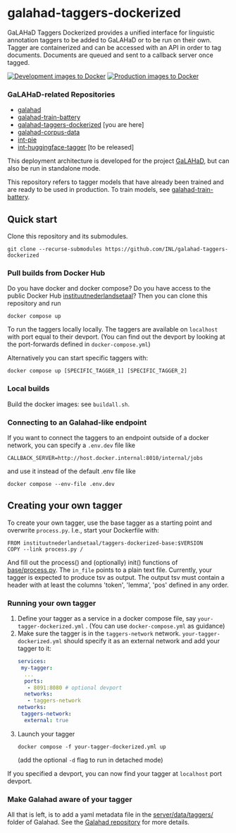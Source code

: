 # galahad-taggers-dockerized
GaLAHaD Taggers Dockerized provides a unified interface for linguistic annotation taggers to be added to GaLAHaD or to be run on their own. Tagger are containerized and can be accessed with an API in order to tag documents. Documents are queued and sent to a callback server once tagged.

[![Development images to Docker](https://github.com/INL/galahad-taggers-dockerized/actions/workflows/dev-to-docker.yml/badge.svg)](https://github.com/INL/galahad-taggers-dockerized/actions/workflows/dev-to-docker.yml)
[![Production images to Docker](https://github.com/INL/galahad-taggers-dockerized/actions/workflows/prod-to-docker.yml/badge.svg)](https://github.com/INL/galahad-taggers-dockerized/actions/workflows/prod-to-docker.yml)

### GaLAHaD-related Repositories
- [galahad](https://github.com/INL/galahad)
- [galahad-train-battery](https://github.com/INL/galahad-train-battery)
- [galahad-taggers-dockerized](https://github.com/INL/galahad-taggers-dockerized) [you are here]
- [galahad-corpus-data](https://github.com/INL/galahad-corpus-data/)
- [int-pie](https://github.com/INL/int-pie)
- [int-huggingface-tagger](https://github.com/INL/huggingface-tagger) [to be released]

This deployment architecture is developed for the project [GaLAHaD](https://github.com/INL/Galahad), but can also be run in standalone mode.

This repository refers to tagger models that have already been trained and are ready to be used in production. To train models, see [galahad-train-battery](https://github.com/INL/galahad-train-battery).

## Quick start
Clone this repository and its submodules.
```
git clone --recurse-submodules https://github.com/INL/galahad-taggers-dockerized
```
### Pull builds from Docker Hub
Do you have docker and docker compose? Do you have access to the public Docker Hub [instituutnederlandsetaal](https://hub.docker.com/repositories/instituutnederlandsetaal)? Then you can clone this repository and run

```
docker compose up
```

To run the taggers locally locally. The taggers are available on `localhost` with port equal to their devport. (You can find out the devport by looking at the port-forwards defined in `docker-compose.yml`)

Alternatively you can start specific taggers with:

```
docker compose up [SPECIFIC_TAGGER_1] [SPECIFIC_TAGGER_2]
```

### Local builds
Build the docker images: see `buildall.sh`.

### Connecting to an Galahad-like endpoint
If you want to connect the taggers to an endpoint outside of a docker network, you can specify a `.env.dev` file like

```
CALLBACK_SERVER=http://host.docker.internal:8010/internal/jobs
```

and use it instead of the default .env file like

```
docker compose --env-file .env.dev
```

## Creating your own tagger
To create your own tagger, use the base tagger as a starting point and overwrite `process.py`. I.e., start your Dockerfile with:
```
FROM instituutnederlandsetaal/taggers-dockerized-base:$VERSION
COPY --link process.py /
```
And fill out the process() and (optionally) init() functions of [base/process.py](https://github.com/INL/galahad-taggers-dockerized/blob/release/base/process.py).
The `in_file` points to a plain text file. Currently, your tagger is expected to produce tsv as output. The output tsv must contain a header with at least the columns 'token', 'lemma', 'pos' defined in any order.

### Running your own tagger
1. Define your tagger as a service in a docker compose file, say `your-tagger-dockerized.yml` . (You can use `docker-compose.yml` as guidance)
2. Make sure the tagger is in the `taggers-network` network. `your-tagger-dockerized.yml` should specify it as an external network and add your tagger to it:
   ```yaml
   services:
    my-tagger:
     ...
     ports:
      - 8091:8080 # optional devport
     networks:
      - taggers-network
   networks:
    taggers-network:
     external: true
   ```
3. Launch your tagger
   ```
   docker compose -f your-tagger-dockerized.yml up
   ```
   (add the optional `-d` flag to run in detached mode)

If you specified a devport, you can now find your tagger at `localhost` port devport.

### Make Galahad aware of your tagger
All that is left, is to add a yaml metadata file in the [server/data/taggers/](https://github.com/INL/galahad/tree/release/server/data/taggers) folder of Galahad. See the [Galahad repository](https://github.com/INL/galahad) for more details.
